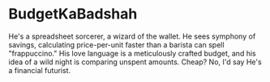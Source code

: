 # BudgetKaBadshah
He's a spreadsheet sorcerer, a wizard of the wallet. He sees symphony of savings, calculating price-per-unit faster than a barista can spell "frappuccino." His love language is a meticulously crafted budget, and his idea of a wild night is comparing unspent amounts. Cheap? No, I'd say He's a financial futurist.
